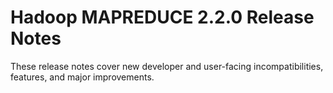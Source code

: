 # Hadoop MAPREDUCE 2.2.0 Release Notes

These release notes cover new developer and user-facing incompatibilities, features, and major improvements.



